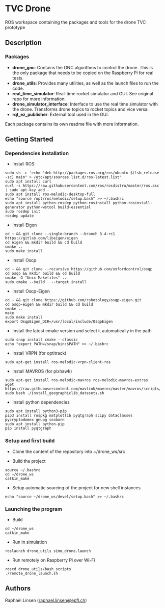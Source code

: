 # TVC Drone
ROS workspace containing the packages and tools for the drone TVC prototype

## Description

### Packages
- **drone_gnc**: Contains the GNC algorithms to control the drone. This is the only package that needs to be copied on the Raspberry Pi for real tests.
- **drone_utils**: Provides many utilities, as well as the launch files to run the code.
- **real_time_simulator**: Real-time rocket simulator and GUI. See original repo for more information.
- **drone_simulator_interface**: Interface to use the real time simulator with the drone. Transforms drone topics to rocket topics and vice versa.
- **rqt_ez_publisher**: External tool used in the GUI.

Each package contains its own readme file with more information.

## Getting Started

### Dependencies installation

* Install ROS
```
sudo sh -c 'echo "deb http://packages.ros.org/ros/ubuntu $(lsb_release -sc) main" > /etc/apt/sources.list.d/ros-latest.list'
sudo apt install curl
curl -s https://raw.githubusercontent.com/ros/rosdistro/master/ros.asc | sudo apt-key add -
sudo apt install ros-melodic-desktop-full
echo "source /opt/ros/melodic/setup.bash" >> ~/.bashrc
sudo apt install python-rosdep python-rosinstall python-rosinstall-generator python-wstool build-essential
sudo rosdep init
rosdep update
```

* Install Eigen
```
cd ~ && git clone --single-branch --branch 3.4-rc1 https://gitlab.com/libeigen/eigen
cd eigen && mkdir build && cd build
cmake ..
sudo make install
```

* Install Osqp
```
cd ~ && git clone --recursive https://github.com/oxfordcontrol/osqp
cd osqp && mkdir build && cd build
cmake -G "Unix Makefiles" ..
sudo cmake --build . --target install
```

* Install Osqp-Eigen
```
cd ~ && git clone https://github.com/robotology/osqp-eigen.git
cd osqp-eigen && mkdir build && cd build
cmake ..
make
sudo make install
export OsqpEigen_DIR=/usr/local/include/OsqpEigen
```

* Install the latest cmake version and select it automatically in the path
```
sudo snap install cmake --classic
echo "export PATH=/snap/bin:$PATH" >> ~/.bashrc
```

* Install VRPN (for optitrack)
```
sudo apt-get install ros-melodic-vrpn-client-ros
```

* Install MAVROS (for pixhawk)
```
sudo apt-get install ros-melodic-mavros ros-melodic-mavros-extras
wget https://raw.githubusercontent.com/mavlink/mavros/master/mavros/scripts/install_geographiclib_datasets.sh
sudo bash ./install_geographiclib_datasets.sh
```

* Install python dependencies
```
sudo apt install python3-pip
pip3 install rospkg matplotlib pyqtgraph scipy dataclasses pycryptodomex gnupg seaborn
sudo apt install python-pip
pip install pyqtgraph
```

### Setup and first build

* Clone the content of the repository into ~/drone_ws/src

* Build the project
```
source ~/.bashrc
cd ~/drone_ws
catkin_make
```

* Setup automatic sourcing of the project for new shell instances 
```
echo "source ~/drone_ws/devel/setup.bash" >> ~/.bashrc
```

### Launching the program

* Build
```
cd ~/drone_ws
catkin_make
```

* Run in simulation
```
roslaunch drone_utils simu_drone.launch
```

* Run remotely on Raspberry Pi over Wi-Fi
```
roscd drone_utils/bash_scripts
./remote_drone_launch.sh
```

## Authors

Raphaël Linsen (raphael.linsen@epfl.ch)